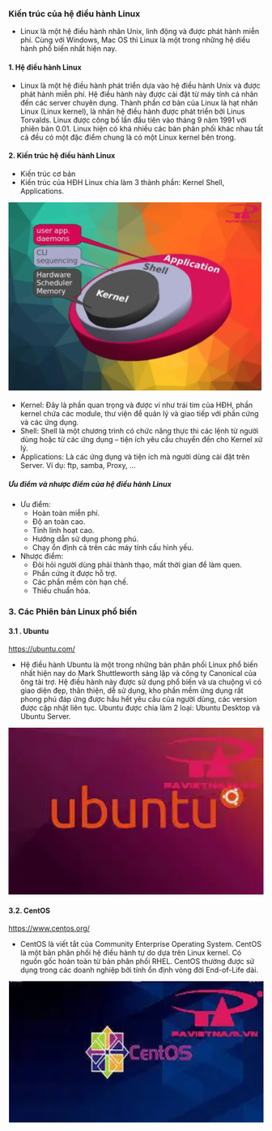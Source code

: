 ### Kiến trúc của hệ điều hành Linux
- Linux là một hệ điều hành nhân Unix, linh động và được phát hành miễn phí. Cùng với Windows, Mac OS thì Linux là một trong những hệ diều hành phổ biến nhất hiện nay.
#### 1. Hệ điều hành Linux 
- Linux là một hệ điều hành phát triển dựa vào hệ điều hành Unix và được phát hành miễn phí. Hệ điều hành này được cài đặt từ máy tính cá nhân đến các server chuyên dụng.
Thành phần cơ bản của Linux là hạt nhân Linux (Linux kernel), là nhân hệ điều hành được phát triển bởi Linus Torvalds. Linux được công bố lần đầu tiên vào tháng 9 năm 1991 với phiên bản 0.01. Linux hiện có khá nhiều các bản phân phối khác nhau tất cả đều có một đặc điểm chung là có một Linux kernel bên trong.
#### 2. Kiến trúc hệ điều hành Linux
- Kiến trúc cơ bản
- Kiến trúc của HĐH Linux chia làm 3 thành phần: Kernel Shell, Applications.
<img src = "../jmg/li.PNG">

- Kernel: Đây là phần quan trọng và được ví như trái tim của HĐH, phần kernel chứa các module, thư viện để quản lý và giao tiếp với phần cứng và các ứng dụng.
- Shell: Shell là một chương trình có chức năng thực thi các lệnh từ người dùng hoặc từ các ứng dụng – tiện ích yêu cầu chuyển đến cho Kernel xử lý.
- Applications: Là các ứng dụng và tiện ích mà người dùng cài đặt trên Server. Ví dụ: ftp, samba, Proxy, …
##### Ưu điểm và nhược điểm của hệ điều hành Linux
- Ưu điểm:
    + Hoàn toàn miễn phí.
    + Độ an toàn cao.
    + Tính linh hoạt cao.
    + Hướng dẫn sử dụng phong phú.
    + Chạy ổn định cả trên các máy tính cấu hình yếu.
- Nhược điểm:
    + Đòi hỏi người dùng phải thành thạo, mất thời gian để làm quen.
    + Phần cứng ít được hỗ trợ.
    + Các phần mềm còn hạn chế.
    + Thiếu chuẩn hóa.
### 3. Các Phiên bản Linux phổ biến
#### 3.1 . Ubuntu
 https://ubuntu.com/
- Hệ điều hành Ubuntu là một trong những bản phân phối Linux phổ biến nhất hiện nay do Mark Shuttleworth sáng lập và công ty Canonical của ông tài trợ. Hệ điều hành này được sử dụng phổ biến và ưa chuộng vì có giao diện đẹp, thân thiện, dễ sử dụng, kho phần mềm ứng dụng rất phong phú đáp ứng được hầu hết yêu cầu của người dùng, các version được cập nhật liên tục. Ubuntu được chia làm 2 loại: Ubuntu Desktop và Ubuntu Server.
<img src = "../jmg/ub.PNG">

#### 3.2. CentOS
https://www.centos.org/
- CentOS là viết tắt của Community Enterprise Operating System. CentOS là một bản phân phối hệ điều hành tự do dựa trên Linux kernel. Có nguồn gốc hoàn toàn từ bản phân phối RHEL. CentOS thường được sử dụng trong các doanh nghiệp bởi tính ổn định vòng đời End-of-Life dài.
<img src = "../jmg/os.PNG">

